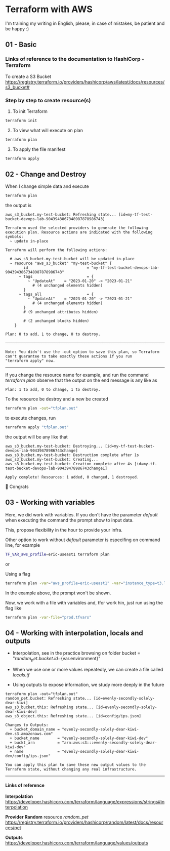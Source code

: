 # Terraform with AWS
I'm training my writing in English, please, in case of mistakes, be patient and be happy :)

## 01 - Basic

### Links of reference to the documentation to HashiCorp - Terraform
To create a S3 Bucket 
https://registry.terraform.io/providers/hashicorp/aws/latest/docs/resources/s3_bucket#

### Step by step to create resource(s)
1. To init Terraform
```sh
terraform init
```

2. To view what will execute on plan
```sh
terraform plan
```

3. To apply the file manifest
```sh
terraform apply
```

## 02 - Change and Destroy

When I change simple data and execute
```sh
terraform plan
```
the output is

```console
aws_s3_bucket.my-test-bucket: Refreshing state... [id=my-tf-test-bucket-devops-lab-9043943867348987878986743]

Terraform used the selected providers to generate the following execution plan. Resource actions are indicated with the following
symbols:
  ~ update in-place

Terraform will perform the following actions:

  # aws_s3_bucket.my-test-bucket will be updated in-place
  ~ resource "aws_s3_bucket" "my-test-bucket" {
        id                          = "my-tf-test-bucket-devops-lab-9043943867348987878986743"
      ~ tags                        = {
          ~ "UpdateAt"    = "2023-01-20" -> "2023-01-21"
            # (4 unchanged elements hidden)
        }
      ~ tags_all                    = {
          ~ "UpdateAt"    = "2023-01-20" -> "2023-01-21"
            # (4 unchanged elements hidden)
        }
        # (9 unchanged attributes hidden)

        # (2 unchanged blocks hidden)
    }

Plan: 0 to add, 1 to change, 0 to destroy.

───────────────────────────────────────────────────────────────────────────────────────────────────────────────────────────────────────

Note: You didn't use the -out option to save this plan, so Terraform can't guarantee to take exactly these actions if you run
"terraform apply" now.
```

---------------------------------------

If you change the resource name for example, and run the command *terraform plan* observe that the output on the end message is any like as


```console
Plan: 1 to add, 0 to change, 1 to destroy.
```

To the resource be destroy and a new be created 

```sh
terraform plan -out="tfplan.out"
```

to execute changes, run

```sh
terraform apply "tfplan.out"
```

the output will be any like that

```console
aws_s3_bucket.my-test-bucket: Destroying... [id=my-tf-test-bucket-devops-lab-90439478986743change]
aws_s3_bucket.my-test-bucket: Destruction complete after 1s
aws_s3_bucket.my-test-bucket: Creating...
aws_s3_bucket.my-test-bucket: Creation complete after 4s [id=my-tf-test-bucket-devops-lab-90439478986743change1]

Apply complete! Resources: 1 added, 0 changed, 1 destroyed.
```
:zany_face:	Congrats


## 03 - Working with variables

Here, we did work with variables. If you don't have the parameter *default* when executing the command the prompt show to input data.

This, propose flexibility in the hour to provide your infra.

Other option to work without *default* parameter is especifing on command line, for example

```sh
TF_VAR_aws_profile=eric-useast1 terraform plan
```
or

Using a flag
```sh
terraform plan -var="aws_profile=eric-useast1" -var="instance_type=t3.large"
```
In the example above, the prompt won't be shown.


Now, we work with a file with variables and, tfor work hin, just run using the flag like
```sh
terraform plan -var-file="prod.tfvars"
```

## 04 - Working with interpolation, locals and outputs

- Interpolation, see in the practice browsing on folder bucket = "${random_pet.bucket.id}-${var.environment}"

- When we use one or more values repeatedly, we can create a file called <em>locals.tf</em>

- Using outputs to expose information, we study more deeply in the future
```console
terraform plan -out="tfplan.out"
random_pet.bucket: Refreshing state... [id=evenly-secondly-solely-dear-kiwi]
aws_s3_bucket.this: Refreshing state... [id=evenly-secondly-solely-dear-kiwi-dev]
aws_s3_object.this: Refreshing state... [id=config/ips.json]

Changes to Outputs:
  + bucket_domain_name = "evenly-secondly-solely-dear-kiwi-dev.s3.amazonaws.com"
  + bucket_name        = "evenly-secondly-solely-dear-kiwi-dev"
  + buckt_arn          = "arn:aws:s3:::evenly-secondly-solely-dear-kiwi-dev"
  + name               = "evenly-secondly-solely-dear-kiwi-dev/config/ips.json"

You can apply this plan to save these new output values to the Terraform state, without changing any real infrastructure.
```
***

#### Links of reference
**Interpolation**
https://developer.hashicorp.com/terraform/language/expressions/strings#interpolation

**Provider Random** resource *random_pet*
https://registry.terraform.io/providers/hashicorp/random/latest/docs/resources/pet

**Outputs**
https://developer.hashicorp.com/terraform/language/values/outputs
